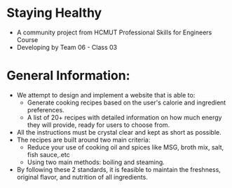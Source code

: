 # Staying Healthy
- A community project from HCMUT Professional Skills for Engineers Course
- Developing by Team 06 - Class 03
# General Information:
- We attempt to design and implement a website that is able to:
  - Generate cooking recipes based on the user's calorie and ingredient preferences.
  - A list of 20+ recipes with detailed information on how much energy they will provide, ready for users to choose from.
- All the instructions must be crystal clear and kept as short as possible.
- The recipes are built around two main criteria:
  - Reduce your use of cooking oil and spices like MSG, broth mix, salt, fish sauce,.etc
  - Using two main methods: boiling and steaming.
- By following these 2 standards, it is feasible to maintain the freshness, original flavor, and nutrition of all ingredients.
